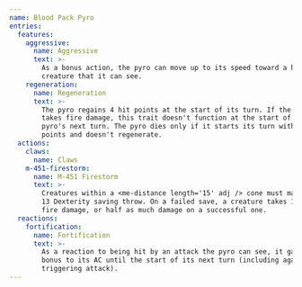 ```yaml
---
name: Blood Pack Pyro
entries:
  features:
    aggressive:
      name: Aggressive
      text: >-
        As a bonus action, the pyro can move up to its speed toward a hostile
        creature that it can see.
    regeneration:
      name: Regeneration
      text: >-
        The pyro regains 4 hit points at the start of its turn. If the pyro
        takes fire damage, this trait doesn't function at the start of the
        pyro's next turn. The pyro dies only if it starts its turn with 0 hit
        points and doesn't regenerate.
  actions:
    claws:
      name: Claws
    m-451-firestorm:
      name: M-451 Firestorm
      text: >-
        Creatures within a <me-distance length='15' adj /> cone must make a DC
        13 Dexterity saving throw. On a failed save, a creature takes 14 (4d6)
        fire damage, or half as much damage on a successful one.
  reactions:
    fortification:
      name: Fortification
      text: >-
        As a reaction to being hit by an attack the pyro can see, it gains a +5
        bonus to its AC until the start of its next turn (including against the
        triggering attack).
---
```


